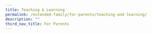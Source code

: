 ```yaml
---
title: Teaching & Learning
permalink: /extended-family/for-parents/teaching-and-learning/
description: ""
third_nav_title: For Parents
---
```

